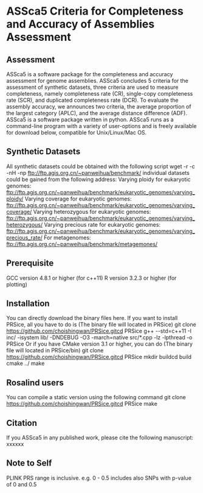 # ASSca5 Criteria for Completeness and Accuracy of Assemblies Assessment
## Assessment
ASSca5 is a software package for the completeness and accuracy assessment for genome assemblies.
ASSca5 concludes 5 criteria for the assessment of synthetic datasets, three criteria are used to measure completeness, namely completeness rate (CR), single-copy completeness rate (SCR), and duplicated completeness rate (DCR). To evaluate the assembly accuracy, we announces two criteria, the average proportion of the largest category (APLC), and the average distance difference (ADF). 
ASSca5 is a software package written in python. ASSca5 runs as a command-line program with a variety of user-options and is freely available for download below, compatible for Unix/Linux/Mac OS.

## Synthetic Datasets
All synthetic datasets could be obtained with the following script
wget -r -c -nH -np ftp://ftp.agis.org.cn/~panweihua/benchmark/
individual datasets could be gained from the following address:
Varying ploidy for eukaryotic genomes:
ftp://ftp.agis.org.cn/~panweihua/benchmark/eukaryotic_genomes/varying_ploidy/
Varying coverage for eukaryotic genomes:
ftp://ftp.agis.org.cn/~panweihua/benchmark/eukaryotic_genomes/varying_coverage/
Varying heterozygous for eukaryotic genomes:
ftp://ftp.agis.org.cn/~panweihua/benchmark/eukaryotic_genomes/varying_heterozygous/
Varying precious rate for eukaryotic genomes:
ftp://ftp.agis.org.cn/~panweihua/benchmark/eukaryotic_genomes/varying_precious_rate/
For metagenomes:
ftp://ftp.agis.org.cn/~panweihua/benchmark/metagemones/

## Prerequisite
GCC version 4.8.1 or higher (for c++11) R version 3.2.3 or higher (for plotting)

## Installation
You can directly download the binary files here. If you want to install PRSice, all you have to do is (The binary file will located in PRSice)
git clone https://github.com/choishingwan/PRSice.gitcd PRSice
g++ --std=c++11 -I inc/ -isystem lib/ -DNDEBUG -O3 -march=native src/*.cpp -lz -lpthread -o PRSice
Or if you have CMake version 3.1 or higher, you can do (The binary file will located in PRSice/bin)
git clone https://github.com/choishingwan/PRSice.gitcd PRSice
mkdir buildcd build
cmake ../
make

## Rosalind users
You can compile a static version using the following command
git clone https://github.com/choishingwan/PRSice.gitcd PRSice
make

## Citation
If you ASSca5 in any published work, please cite the following manuscript:
xxxxxx

## Note to Self
PLINK PRS range is inclusive. e.g. 0 - 0.5 includes also SNPs with p-value of 0 and 0.5
